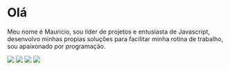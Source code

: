 <h1>Olá</h1>

<div>
 <p>Meu nome é Mauricio, sou líder de projetos e entusiasta de Javascript, desenvolvo minhas propias soluções para facilitar minha rotina de trabalho, sou apaixonado por programação.
</p>
</div>
<div>
 <!--HTML-->
<img src="https://img.shields.io/badge/HTML5-E34F26?style=for-the-badge&logo=html5&logoColor=white">
<!--CSS-->
<img src="https://img.shields.io/badge/CSS3-1572B6?style=for-the-badge&logo=css3&logoColor=white">
<!--JS-->
<img src="https://img.shields.io/badge/JavaScript-F7DF1E?style=for-the-badge&logo=javascript&logoColor=black">
<!--NODE-->
<img src="https://img.shields.io/badge/Node.js-43853D?style=for-the-badge&logo=node.js&logoColor=white">
<!--postrgres-->
</div>


